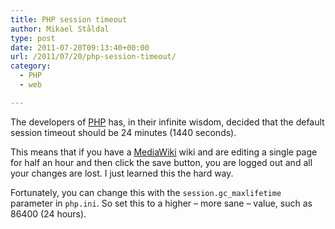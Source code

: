 ```yaml
---
title: PHP session timeout
author: Mikael Ståldal
type: post
date: 2011-07-20T09:13:40+00:00
url: /2011/07/20/php-session-timeout/
category:
  - PHP
  - web

---
```

The developers of [PHP][1] has, in their infinite wisdom, decided that the default session timeout should be 24 minutes (1440 seconds).

This means that if you have a [MediaWiki][2] wiki and are editing a single page for half an hour and then click the save button, you are logged out and all your changes are lost. I just learned this the hard way.

Fortunately, you can change this with the `session.gc_maxlifetime` parameter in `php.ini`. So set this to a higher &#8211; more sane &#8211; value, such as 86400 (24 hours).

 [1]: http://www.php.net/
 [2]: http://www.mediawiki.org/